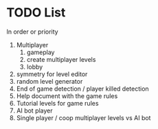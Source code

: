 # TODO List

In order or priority

1. Multiplayer
   1. gameplay
   1. create multiplayer levels
   1. lobby
1. symmetry for level editor
1. random level generator
1. End of game detection / player killed detection
1. Help document with the game rules
1. Tutorial levels for game rules
1. AI bot player
1. Single player / coop multiplayer levels vs AI bot
  
